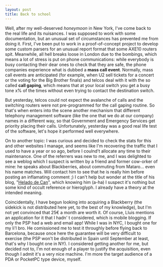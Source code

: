 ```yaml
---
layout: post
title: Back to school
---
```


Well, after my well-deserved *honeymoon* in New York, I've come back to the real life and its nuisances. I was supposed to work with some documentation, but an unusual set of circumstances has prevented me from doing it. First, I've been put to work in a proof-of-concept project to develop some custom parsers for an unusual report format that some AXE10 routers spit. Meanwhile, all hell breaks loose in London due to the bombings, which means a lot of stress is put on phone communications: while everybody is busy contacting their dear ones to check that they are safe, the phone companies experience what is dubbed a **mass call event**. Normally, mass call events are anticipated (for example, when U2 sell tickets for a concert or the voting for the Big Brother finals) and telcos deal with it with the so called **call gaping**, which means that at your local switch you get a busy tone x% of the times without even trying to contact the destination switch.

But yesterday, telcos could not expect the avalanche of calls and the switching routers were not pre-programmed for the call gaping routine. So that's when enters into the scene another mechanism that different telephony management software (like the one that we do at our company) names in a different way, so that Government and Emergency Services get priority placing their calls. Unfortunately, yesterday was a good real life test of the software, let's hope it performed well everywhere.

On to another topic: I was curious and decided to check the stats for this and other websites I manage, and seems like I'm recovering the traffic that I used to have a year or so ago, before I coulnd't allocate any time to their maintenance. One of the referrers was new to me, and I was delighted to see a weblog which I suspect is written by a friend and former cow-orker of mine: he speaks about Blackberries, about commuting from Mataro... even his name matches. Will contact him to see that he is really him before posting an inflamating comment ;) I can't help but wonder at the title of his blog, "[Helado de Can](http://heladodecan.blogspot.com/)", which knowing him (a-ha) I suspect it's nothing but some kind of occult reference or hieroglyph. I already have a theory at the intended meaning.

Coincidentally, I have begun looking into acquiring a Blackberry (the sidekick is not distributed here yet, to the best of my knowledge), but I'm not yet convinced that 25&euro; a month are worth it. Of course, Lluis mentions an application for it that I hadn' t considered, which is mobile blogging. If only the PSP had a web and email app! While I was in NYC, I bought one for my li'l bro. He comissioned me to test it throughly before flying back to Barcelona, because once here the guarantee will be very difficult to exercise (the PSP won't be distributed in Spain until September at least, that's why I bought one in NY). I considered getting another for me, but decided not to, I'm not enough of a player to justify the acquisition, even though I admit it's a very nice machine. I'm more the target audience of a PDA or PocketPC type device, myself.
